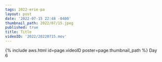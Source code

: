 ```yaml
---
tags: 2022-erie-pa
layout: post
date: '2022-07-15 22:48 -0400'
thumbnail_path: 2022/07/15.jpeg
published: true
title: Title
videoID: '2022/20220715.mov'
---
```


{% include aws.html id=page.videoID poster=page.thumbnail_path %}
Day 6